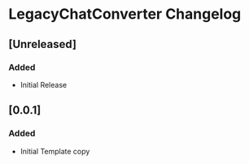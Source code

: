 <!-- Keep a Changelog guide -> https://keepachangelog.com -->

# LegacyChatConverter Changelog

## [Unreleased]
### Added
- Initial Release

## [0.0.1]
### Added
- Initial Template copy